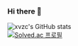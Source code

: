 ### Hi there 👋

![xvzc's GitHub stats ](https://github-readme-stats.vercel.app/api?username=xvzc&count_private=true&theme=gruvbox)  
[![Solved.ac 프로필](http://mazassumnida.wtf/api/generate_badge?boj=jry9913)](https://solved.ac/jry9913)
